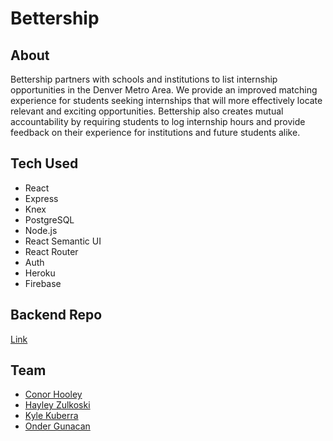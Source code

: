 # Bettership

## About
Bettership partners with schools and institutions to list internship opportunities in the Denver Metro Area. We provide an improved matching experience for students seeking internships that will more effectively locate relevant and exciting opportunities. Bettership also creates mutual accountability by requiring students to log internship hours and provide feedback on their experience for institutions and future students alike.

## Tech Used
- React
- Express
- Knex
- PostgreSQL
- Node.js
- React Semantic UI
- React Router
- Auth
- Heroku
- Firebase

## Backend Repo

[Link](https://github.com/cchooley/CHOK-server)

## Team

- [Conor Hooley](https://github.com/cchooley)
- [Hayley Zulkoski](https://github.com/hayz999)
- [Kyle Kuberra](https://github.com/kkuberra)
- [Onder Gunacan](https://github.com/Gunacan)